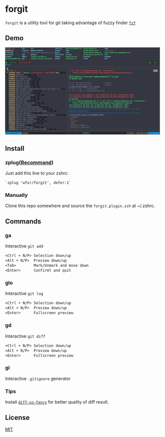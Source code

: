 # forgit

`forgit` is a utility tool for git taking advantage of fuzzy finder [`fzf`](https://github.com/junegunn/fzf)

## Demo

![screenshot](screenshot.png)

## Install

### zplug([Recommand](https://github.com/zplug/zplug))

Just add this line to your zshrc:

    `zplug 'wfxr/forgit', defer:1`

### Manually

Clone this repo somewhere and source the `forgit.plugin.zsh` at ~/.zshrc.

## Commands

### ga

Interactive `git add`

    <Ctrl + N/P> Selection down/up
    <Alt + N/P>  Preview down/up
    <Tab>        Mark/Unmark and move down
    <Enter>      Confirml and quit

### glo

Interactive `git log`

    <Ctrl + N/P> Selection down/up
    <Alt + N/P>  Preview down/up
    <Enter>      Fullscreen preview

### gd

Interactive `git diff`

    <Ctrl + N/P> Selection down/up
    <Alt + N/P>  Preview down/up
    <Enter>      Fullscreen preview

### gi

Interactive `.gitignore` generator

### Tips

Install [`diff-so-fancy`](https://github.com/so-fancy/diff-so-fancy) for better quality of diff result.

## License

[MIT](LICENSE.txt)
